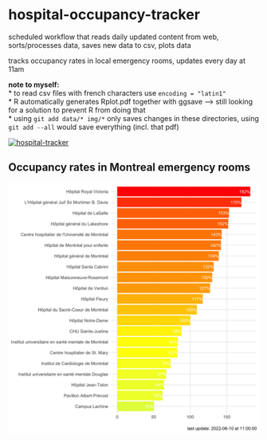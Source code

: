 # hospital-occupancy-tracker
scheduled workflow that reads daily updated content from web, sorts/processes data, saves new data to csv, plots data
<p>
tracks occupancy rates in local emergency rooms, updates every day at 11am
</p>

<p>
<b>note to myself:</b><br>
* to read csv files with french characters use <code>encoding = "latin1"</code><br> 
* R automatically generates Rplot.pdf together with ggsave --> still looking for a solution to prevent R from doing that<br>
* using <code>git add data/* img/*</code> only saves changes in these directories, using <code>git add --all</code> would save everything (incl. that pdf)
 

[![hospital-tracker](https://github.com/jlomako/hospital-occupancy-tracker/actions/workflows/main.yml/badge.svg)](https://github.com/jlomako/hospital-occupancy-tracker/actions/workflows/main.yml)

 
## Occupancy rates in Montreal emergency rooms
<img src = "img/today.png" width=800 />
